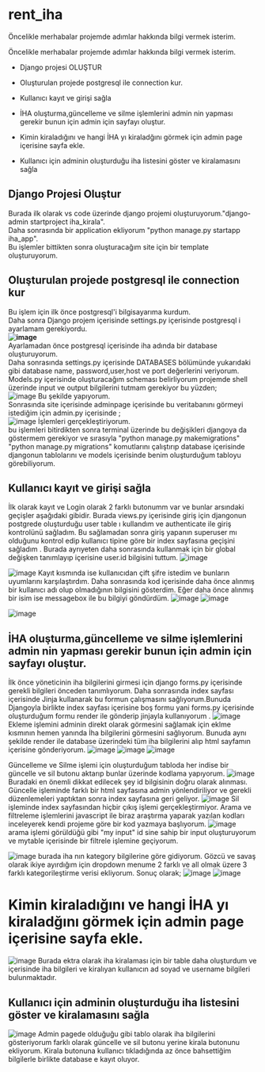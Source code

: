 # rent_iha
Öncelikle merhabalar projemde adımlar hakkında bilgi vermek isterim.

Öncelikle merhabalar projemde adımlar hakkında bilgi vermek isterim.
* Django projesi OLUŞTUR
* Oluşturulan projede postgresql ile connection kur.
* Kullanıcı kayıt ve girişi sağla
* İHA oluşturma,güncelleme ve silme işlemlerini admin nin yapması gerekir bunun için admin için sayfayı oluştur.
* Kimin kiraladığını ve hangi İHA yı kiraladğını görmek için admin page içerisine sayfa ekle.

* Kullanıcı için adminin oluşturduğu iha listesini göster ve kiralamasını sağla

## Django Projesi Oluştur
Burada ilk olarak vs code üzerinde django projemi oluşturuyorum."django-admin startproject iha_kirala".<br>
Daha sonrasında bir application ekliyorum "python manage.py startapp iha_app".<br>
Bu işlemler bittikten sonra oluşturacağım site için bir template oluşturuyorum.
## Oluşturulan projede postgresql ile connection kur
Bu işlem için ilk önce postgresql'i bilgisayarıma kurdum. <br>
Daha sonra Django projem içerisinde settings.py içerisinde postgresql i ayarlamam gerekiyordu.<br>
**![image](https://user-images.githubusercontent.com/63595177/190194294-8b38e0bf-7a57-4574-893d-6647d6cd7ad9.png)<br>**
Ayarlamadan önce postgresql içerisinde iha adında bir database oluşturuyorum.<br>
Daha sonrasında settings.py içerisinde DATABASES bölümünde yukarıdaki gibi database name, password,user,host ve port değerlerini veriyorum.<br>
Models.py içerisinde oluşturacağım scheması belirliyorum projemde shell üzerinde input ve output bilgilerini tutmam gerekiyor bu yüzden;<br>
![image](https://user-images.githubusercontent.com/63595177/201172599-b463f5e6-2d9f-4015-b1eb-80369f085f64.png)
Bu şekilde yapıyorum.<br>
 Sonrasında site içerisinde adminpage içerisinde bu veritabanını görmeyi istediğim için admin.py içerisinde ;<br>
![image](https://user-images.githubusercontent.com/63595177/201172867-def6f99a-fdbc-48b9-89c0-799900af68fc.png)
İşlemleri gerçekleştiriyorum.<br>
bu işlemleri bitirdikten sonra terminal üzerinde bu değişikleri djangoya da göstermem gerekiyor ve sırasıyla "python manage.py makemigrations" "python manage.py migrations" komutlarını çalıştırıp database içerisinde djangonun tablolarını ve models içerisinde benim oluşturduğum tabloyu görebiliyorum.<br>
## Kullanıcı kayıt ve girişi sağla
İlk olarak kayıt ve Login olarak 2 farklı butonumm var ve bunlar arsındaki geçişler aşağıdaki gibidir. Burada views.py içerisinde giriş için djangonun postgrede oluşturduğu user table ı kullandım ve authenticate ile giriş kontrolünü sağladım. Bu sağlamadan sonra giriş yapanın superuser mı olduğunu kontrol edip kullanıcı tipine göre bir index sayfasına geçişini sağladım . Burada ayrıyeten daha sonrasında kullanmak için bir global değişken tanımlayıp içerisine user.id bilgisini tuttum.
![image](https://user-images.githubusercontent.com/63595177/201173453-0a4b1bed-dc7d-4c5f-b853-24c6ee4ad014.png)


![image](https://user-images.githubusercontent.com/63595177/201173037-74da3357-2072-4c1d-9ac9-91424c835010.png)
Kayıt kısmında ise kullanıcıdan çift şifre istedim ve bunların uyumlarını karşılaştırdım. Daha sonrasında kod içerisinde daha önce alınmış bir kullanıcı adı olup olmadığının bilgisini gösterdim. Eğer daha önce alınmış bir isim ise messagebox ile bu bilgiyi göndürdüm.
![image](https://user-images.githubusercontent.com/63595177/201174345-acca7210-ef2a-4def-9f06-4a350a2339f1.png)
![image](https://user-images.githubusercontent.com/63595177/201174422-e49a8ba4-e9ee-4761-b241-f186882fbe3e.png)

![image](https://user-images.githubusercontent.com/63595177/201173079-bb93c978-905e-49b9-9bc5-fe11d5172e68.png)

## İHA oluşturma,güncelleme ve silme işlemlerini admin nin yapması gerekir bunun için admin için sayfayı oluştur.
İlk önce yöneticinin iha bilgilerini girmesi için django forms.py içerisinde gerekli bilgileri önceden tanımlıyorum. Daha sonrasında index sayfası içerisinde Jinja kullanarak bu formun çalışmasını sağlıyorum.Bunuda Djangoyla birlikte index sayfası içerisine boş formu yani forms.py içerisinde oluşturduğum formu render ile gönderip jinjayla kullanıyorum .
![image](https://user-images.githubusercontent.com/63595177/201176013-7a6bdbd8-f05f-4667-9e8b-9b314094bce8.png)
Ekleme işlemini adminin direkt olarak görmesini sağlamak için eklme kısmının hemen yanında İha bilgilerini görmesini sağlıyorum. Bunuda aynı şekilde render ile database üzerindeki tüm iha bilgilerini alıp html sayfamın içerisine gönderiyorum.
![image](https://user-images.githubusercontent.com/63595177/201176265-e1467dad-5d32-48fb-b551-dafe2d0dcf0c.png)
![image](https://user-images.githubusercontent.com/63595177/201176310-00ff0aba-8347-4afb-8371-518fecb6dcb5.png)
![image](https://user-images.githubusercontent.com/63595177/201176356-1c33213e-9d81-4452-aed8-795120877ecc.png)

Güncelleme ve Silme işlemi için oluşturduğum tabloda her indise bir güncelle ve sil butonu aktarıp bunlar üzerinde kodlama yapıyorum.
![image](https://user-images.githubusercontent.com/63595177/201176562-0fa931c5-7fae-4be4-8981-15dae223d36a.png)
Buradaki en önemli dikkat edilecek şey id bilgisinin doğru olarak alınması. Güncelle işleminde farklı bir html sayfasına admin yönlendiriliyor ve gerekli düzenlemeleri yaptıktan sonra index sayfasına geri geliyor.
![image](https://user-images.githubusercontent.com/63595177/201176790-b0592537-44fb-4ed0-b741-17fd601e064b.png)
Sil işleminde index sayfasından hiçbir çıkış işlemi gerçekleştirmiyor.
Arama ve filtreleme işlemlerini javascript ile biraz araştırma yaparak yazılan kodları inceleyerek kendi projeme göre bir kod yazmaya başlıyorum.
![image](https://user-images.githubusercontent.com/63595177/201177449-8c014501-adc4-425f-ab56-db7cb94644ef.png)
arama işlemi görüldüğü gibi "my input" id sine sahip bir input oluşturuyorum ve mytable içerisinde bir filtrele işlemine geçiyorum.

![image](https://user-images.githubusercontent.com/63595177/201177721-9204c796-8115-4748-9cf4-e1afdcece9b5.png)
burada iha nın kategory bilgilerine göre gidiyorum. Gözcü ve savaş olarak ikiye ayırdığım için dropdown menume 2 farklı ve all olmak üzere 3 farklı kategorileştirme verisi ekliyorum. Sonuç olarak;
![image](https://user-images.githubusercontent.com/63595177/201178099-00870f6c-20e4-4122-bc18-f3805dc04e71.png)
![image](https://user-images.githubusercontent.com/63595177/201178140-f5fdaf21-cbdf-43f6-af71-492438b602b2.png)


# Kimin kiraladığını ve hangi İHA yı kiraladğını görmek için admin page içerisine sayfa ekle.
![image](https://user-images.githubusercontent.com/63595177/201180035-1cc3bf9c-0c4c-4899-a5ec-dd3c678d7401.png)
Burada ektra olarak iha kiralaması için bir table daha oluşturdum ve içerisinde iha bilgileri ve kiralıyan kullanıcın ad soyad ve username bilgileri bulunmaktadır.

## Kullanıcı için adminin oluşturduğu iha listesini göster ve kiralamasını sağla
![image](https://user-images.githubusercontent.com/63595177/201180241-e43cbbef-a3fc-499b-a83a-ea3ed4c57f7b.png)
Admin pagede olduğuğu gibi tablo olarak iha bilgilerini gösteriyorum farklı olarak güncelle ve sil butonu yerine kirala butonunu ekliyorum. Kirala butonuna kullanıcı tıkladığında az önce bahsettiğim bilgilerle birlikte database e kayıt oluyor.







